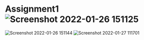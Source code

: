 # Assignment1![Screenshot 2022-01-26 151125](https://user-images.githubusercontent.com/65732747/151140310-954ad45a-7388-4097-9e0d-53948c0d6018.png)
![Screenshot 2022-01-26 151144](https://user-images.githubusercontent.com/65732747/151140336-1d88ba42-2495-446c-b6d2-873307781660.png)
![Screenshot 2022-01-27 111701](https://user-images.githubusercontent.com/65732747/151299386-c2d3de7c-36e4-420d-888d-fb7fbeca7bd4.png)
